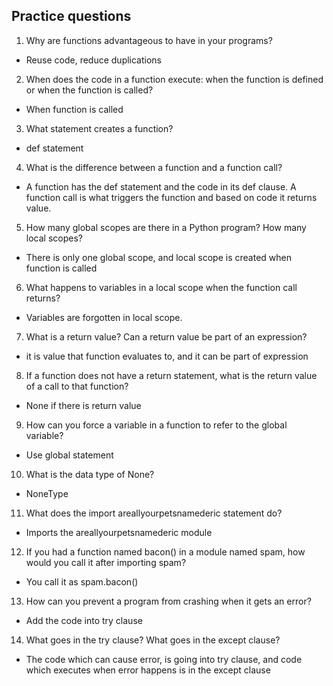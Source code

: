 ## Practice questions

1. Why are functions advantageous to have in your programs?

- Reuse code, reduce duplications

2. When does the code in a function execute: when the function is defined or when the function is called?

- When function is called

3. What statement creates a function?

- def statement

4. What is the difference between a function and a function call?

- A function has the def statement and the code in its def clause. A function call is what triggers the function and based on code it returns value.

5. How many global scopes are there in a Python program? How many local scopes?

- There is only one global scope, and local scope is created when function is called

6. What happens to variables in a local scope when the function call returns?

- Variables are forgotten in local scope.

7. What is a return value? Can a return value be part of an expression?

- it is value that function evaluates to, and it can be part of expression

8. If a function does not have a return statement, what is the return value of a call to that function?

- None if there is return value

9. How can you force a variable in a function to refer to the global variable?

- Use global statement

10. What is the data type of None?

- NoneType

11. What does the import areallyourpetsnamederic statement do?

- Imports the areallyourpetsnamederic module

12. If you had a function named bacon() in a module named spam, how would you call it after importing spam?

- You call it as spam.bacon()

13. How can you prevent a program from crashing when it gets an error?

- Add the code into try clause

14. What goes in the try clause? What goes in the except clause?

- The code which can cause error, is going into try clause, and code which executes when error happens is in the except clause
